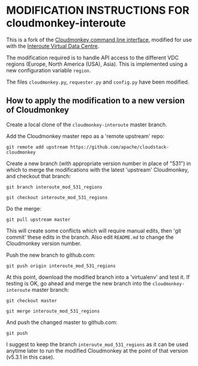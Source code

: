# MODIFICATION INSTRUCTIONS FOR cloudmonkey-interoute

This is a fork of the [Cloudmonkey command line interface](https://github.com/apache/cloudstack-cloudmonkey), modified for use with the [Interoute Virtual Data Centre](https://cloudstore.interoute.com/what_is_vdc).

The modification required is to handle API access to the different VDC regions (Europe, North America (USA), Asia). This is implemented using a new configuration variable `region`.

The files `cloudmonkey.py`, `requester.py` and `config.py` have been modified. 

## How to apply the modification to a new version of Cloudmonkey

Create a local clone of the `cloudmonkey-interoute` master branch.

Add the Cloudmonkey master repo as a 'remote upstream' repo:

    git remote add upstream https://github.com/apache/cloudstack-cloudmonkey

Create a new branch (with appropriate version number in place of "531") in which to merge the modifications with the latest 'upstream' Cloudmonkey, and checkout that branch:

    git branch interoute_mod_531_regions

    git checkout interoute_mod_531_regions

Do the merge:

    git pull upstream master

This will create some conflicts which will require manual edits, then 'git commit' these edits in the branch. Also edit `README.md` to change the Cloudmonkey version number.
 
Push the new branch to github.com:

    git push origin interoute_mod_531_regions

At this point, download the modified branch into a 'virtualenv' and test it. If testing is OK, go ahead and merge the new branch into the `cloudmonkey-interoute` master branch:

    git checkout master

    git merge interoute_mod_531_regions

And push the changed master to github.com:

    git push

I suggest to keep the branch `interoute_mod_531_regions` as it can be used anytime later to run the modified Cloudmonkey at the point of that version (v5.3.1 in this case).
    
    